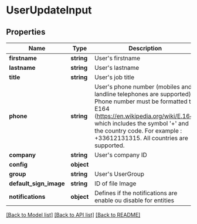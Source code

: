 # UserUpdateInput

## Properties
Name | Type | Description | Notes
------------ | ------------- | ------------- | -------------
**firstname** | **string** | User&#39;s firstname | 
**lastname** | **string** | User&#39;s lastname | 
**title** | **string** | User&#39;s job title | [optional] 
**phone** | **string** | User&#39;s phone number (mobiles and landline telephones are supported). Phone number must be formatted to E164 (https://en.wikipedia.org/wiki/E.164) which includes the symbol &#39;+&#39; and the country code. For example : +33612131315. All countries are supported. | [optional] 
**company** | **string** | User&#39;s company ID | 
**config** | **object** |  | [optional] 
**group** | **string** | User&#39;s UserGroup | [optional] 
**default_sign_image** | **string** | ID of file Image | [optional] 
**notifications** | **object** | Defines if the notifications are enable ou disable for entities | [optional] 

[[Back to Model list]](../README.md#documentation-for-models) [[Back to API list]](../README.md#documentation-for-api-endpoints) [[Back to README]](../README.md)



